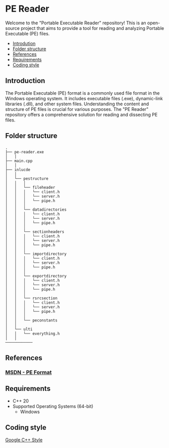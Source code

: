 # PE Reader

Welcome to the "Portable Executable Reader" repository! This is an open-source project that aims to provide a tool for reading and analyzing Portable Executable (PE) files.

- [Introdution](#introduction)
- [Folder structure](#folder-structure)
- [References](#references)
- [Requirements](#requirements)
- [Coding style](#coding-style)

Introduction
----------------
The Portable Executable (PE) format is a commonly used file format in the Windows operating system. It includes executable files (.exe), dynamic-link libraries (.dll), and other system files. Understanding the content and structure of PE files is crucial for various purposes. The "PE Reader" repository offers a comprehensive solution for reading and dissecting PE files.

Folder structure
----------------
```
.
├── pe-reader.exe                                        
│   │
├── main.cpp
│   │
├── inlucde
│   │
│   └── pestructure
│   │   │ 
│   │   └── fileheader
│   │   │   └── client.h
│   │   │   └── server.h
│   │   │   └── pipe.h
│   │   │ 
│   │   └── datadirectories
│   │   │   └── client.h
│   │   │   └── server.h
│   │   │   └── pipe.h
│   │   │ 
│   │   └── sectionheaders
│   │   │   └── client.h
│   │   │   └── server.h
│   │   │   └── pipe.h
│   │   │ 
│   │   └── importdirectory
│   │   │   └── client.h
│   │   │   └── server.h
│   │   │   └── pipe.h
│   │   │ 
│   │   └── exportdirectory
│   │   │   └── client.h
│   │   │   └── server.h
│   │   │   └── pipe.h
│   │   │ 
│   │   └── rsrcsection
│   │   │   └── client.h
│   │   │   └── server.h
│   │   │   └── pipe.h
│   │   │ 
│   │   └── peconstants
│   │
│   └── ulti
│   │   └── everything.h
│   │
────────────	
```

References
----------------
### [MSDN - PE Format](https://learn.microsoft.com/en-us/windows/win32/debug/pe-format)

Requirements
---
* C++ 20
* Supported Operating Systems (64-bit)
  * Windows

Coding style
------------
[Google C++ Style](https://google.github.io/styleguide/cppguide.html)
